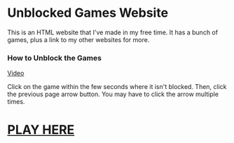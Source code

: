 # Unblocked Games Website
This is an HTML website that I've made in my free time. It has a bunch of games, plus a link to my other websites for more.
### How to Unblock the Games
<a href="https://gr4ys0n.github.io/4653/video.webm" target="_blank">Video</a>

Click on the game within the few seconds where it isn't blocked. Then, click the previous page arrow button. You may have to click the arrow multiple times.

# <a href="https://academics-study.github.io/" target="_blank">PLAY HERE</a>

